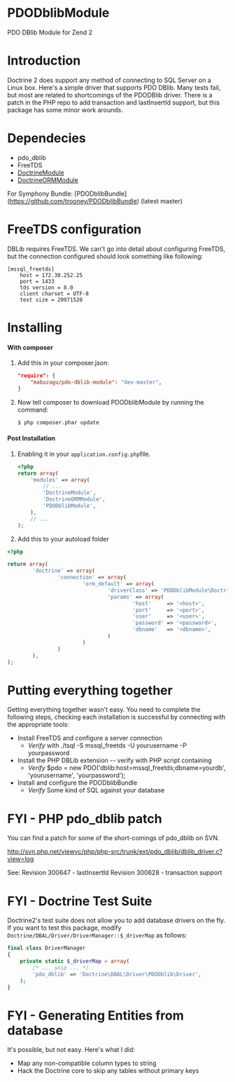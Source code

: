 PDODblibModule
==============

PDO DBlib Module for Zend 2

Introduction
=====================


Doctrine 2 does support any method of connecting to SQL Server on a Linux box. Here's a simple driver that supports PDO DBlib. Many tests fail, but most are related to shortcomings of the PDODBlib driver. There is a patch in the PHP repo to add transaction and lastInsertId support, but this package has some minor work arounds.

Dependecies
=====================
- pdo_dblib
- FreeTDS
- [DoctrineModule](https://github.com/doctrine/DoctrineModule)
- [DoctrineORMModule](https://github.com/doctrine/DoctrineORMModule)


For Symphony Bundle:   [PDODblibBundle] (https://github.com/trooney/PDODblibBundle) (latest master)
 
FreeTDS configuration
=====================

DBLib requires FreeTDS. We can't go into detail about configuring FreeTDS, but the connection configured should look something like following:

```
[mssql_freetds]
    host = 172.30.252.25
    port = 1433
    tds version = 8.0
    client charset = UTF-8
    text size = 20971520

```

Installing
============================

#### With composer

1. Add this in your composer.json:

    ```json
    "require": {
        "mabuzagu/pdo-dblib-module": "dev-master",
    }
    ```

2. Now tell composer to download PDODblibModule by running the command:

    ```bash
    $ php composer.phar update
    ```


#### Post Installation

1. Enabling it in your `application.config.php`file.

    ```php
    <?php
    return array(
        'modules' => array(
            // ...
            'DoctrineModule',
            'DoctrineORMModule',
			'PDODblibModule',
        ),
        // ...
    );
    ```

2. Add this to your autoload folder

```php
<?php

return array(
		'doctrine' => array(
				'connection' => array(
						'orm_default' => array(
								'driverClass' => 'PDODblibModule\Doctrine\DBAL\Driver\PDODblib\Driver',
								'params' => array(
										'host'     => '<host>',
										'port'     => '<port>',
										'user'     => '<user>',	
										'password' => '<password>',
										'dbname'   => '<dbname>',
								)
						)
				)
		),
);
```


Putting everything together
===========================

Getting everything together wasn't easy. You need to complete the following steps, checking each installation is successful by connecting with the appropriate tools:

* Install FreeTDS and configure a server connection 
    * *Verify* with ./tsql -S mssql_freetds -U yourusername -P yourpassword
* Install the PHP DBLib extension -- verify with PHP script containing 
    * *Verify* $pdo = new PDO('dblib:host=mssql_freetds;dbname=yourdb', 'yourusername', 'yourpassword');
* Install and configure the PDODblibBundle 
    * *Verify* Some kind of SQL against your database


FYI - PHP pdo_dblib patch
=========================

You can find a patch for some of the short-comings of pdo_dblib on SVN.

http://svn.php.net/viewvc/php/php-src/trunk/ext/pdo_dblib/dblib_driver.c?view=log

See:
Revision 300647 - lastInsertId
Revision 300628 - transaction support

FYI - Doctrine Test Suite
=========================

Doctrine2's test suite does not allow you to add database drivers on the fly. If you want to test this package, modify `Doctrine/DBAL/Driver/DriverManager::$_driverMap` as follows:

```php
final class DriverManager
{
    private static $_driverMap = array(
		/* ... snip ... */
        'pdo_dblib' => 'Doctrine\DBAL\Driver\PDODblib\Driver',
    );
}
```

FYI - Generating Entities from database
=======================================

It's possible, but not easy. Here's what I did:

- Map any non-compatible column types to string
- Hack the Doctrine core to skip any tables without primary keys


